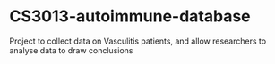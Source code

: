 # CS3013-autoimmune-database
Project to collect data on Vasculitis patients, and allow researchers to analyse data to draw conclusions

